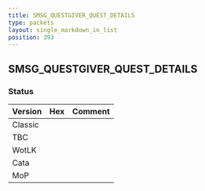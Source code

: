 ```yaml
---
title: SMSG_QUESTGIVER_QUEST_DETAILS
type: packets
layout: single_markdown_in_list
position: 393
---
```


## SMSG_QUESTGIVER_QUEST_DETAILS

### Status

Version | Hex | Comment
---------- | ---------- | ---------- 
Classic |  |  
TBC |  |  
WotLK |  |  
Cata |  |  
MoP |  |  